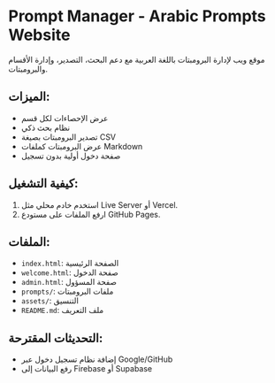# Prompt Manager - Arabic Prompts Website

موقع ويب لإدارة البرومبتات باللغة العربية مع دعم البحث، التصدير، وإدارة الأقسام والبرومبتات.

## الميزات:
- عرض الإحصاءات لكل قسم
- نظام بحث ذكي
- تصدير البرومبتات بصيغة CSV
- عرض البرومبتات كملفات Markdown
- صفحة دخول أولية بدون تسجيل

## كيفية التشغيل:
1. استخدم خادم محلي مثل Live Server أو Vercel.
2. ارفع الملفات على مستودع GitHub Pages.

## الملفات:
- `index.html`: الصفحة الرئيسية
- `welcome.html`: صفحة الدخول
- `admin.html`: صفحة المسؤول
- `prompts/`: ملفات البرومبتات
- `assets/`: التنسيق
- `README.md`: ملف التعريف

## التحديثات المقترحة:
- إضافة نظام تسجيل دخول عبر Google/GitHub
- رفع البيانات إلى Firebase أو Supabase
